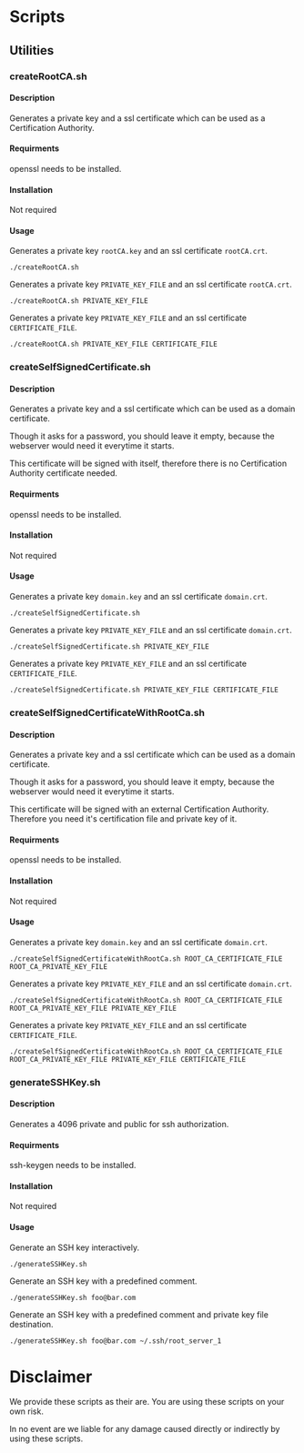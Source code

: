 # Scripts


## Utilities
### createRootCA.sh

#### Description

Generates a private key and a ssl certificate which can be used as a Certification Authority.


#### Requirments

openssl needs to be installed.


#### Installation

Not required


#### Usage

Generates a private key `rootCA.key` and an ssl certificate `rootCA.crt`.

```
./createRootCA.sh
```

Generates a private key `PRIVATE_KEY_FILE` and an ssl certificate `rootCA.crt`.

```
./createRootCA.sh PRIVATE_KEY_FILE
```

Generates a private key `PRIVATE_KEY_FILE` and an ssl certificate `CERTIFICATE_FILE`.

```
./createRootCA.sh PRIVATE_KEY_FILE CERTIFICATE_FILE
```


### createSelfSignedCertificate.sh

#### Description

Generates a private key and a ssl certificate which can be used as a domain certificate.

Though it asks for a password, you should leave it empty, because the webserver would need it
everytime it starts.

This certificate will be signed with itself, therefore there is no Certification Authority 
certificate needed.


#### Requirments

openssl needs to be installed.


#### Installation

Not required


#### Usage

Generates a private key `domain.key` and an ssl certificate `domain.crt`.

```
./createSelfSignedCertificate.sh
```

Generates a private key `PRIVATE_KEY_FILE` and an ssl certificate `domain.crt`.

```
./createSelfSignedCertificate.sh PRIVATE_KEY_FILE
```

Generates a private key `PRIVATE_KEY_FILE` and an ssl certificate `CERTIFICATE_FILE`.

```
./createSelfSignedCertificate.sh PRIVATE_KEY_FILE CERTIFICATE_FILE
```


### createSelfSignedCertificateWithRootCa.sh

#### Description

Generates a private key and a ssl certificate which can be used as a domain certificate.

Though it asks for a password, you should leave it empty, because the webserver would need it
everytime it starts.

This certificate will be signed with an external Certification Authority. Therefore you need
it's certification file and private key of it.


#### Requirments

openssl needs to be installed.


#### Installation

Not required


#### Usage

Generates a private key `domain.key` and an ssl certificate `domain.crt`.

```
./createSelfSignedCertificateWithRootCa.sh ROOT_CA_CERTIFICATE_FILE ROOT_CA_PRIVATE_KEY_FILE
```

Generates a private key `PRIVATE_KEY_FILE` and an ssl certificate `domain.crt`.

```
./createSelfSignedCertificateWithRootCa.sh ROOT_CA_CERTIFICATE_FILE ROOT_CA_PRIVATE_KEY_FILE PRIVATE_KEY_FILE
```

Generates a private key `PRIVATE_KEY_FILE` and an ssl certificate `CERTIFICATE_FILE`.

```
./createSelfSignedCertificateWithRootCa.sh ROOT_CA_CERTIFICATE_FILE ROOT_CA_PRIVATE_KEY_FILE PRIVATE_KEY_FILE CERTIFICATE_FILE
```


### generateSSHKey.sh

#### Description

Generates a 4096 private and public for ssh authorization.


#### Requirments

ssh-keygen needs to be installed.


#### Installation

Not required


#### Usage

Generate an SSH key interactively.

```
./generateSSHKey.sh
```

Generate an SSH key with a predefined comment.

```
./generateSSHKey.sh foo@bar.com
```

Generate an SSH key with a predefined comment and private key file destination.

```
./generateSSHKey.sh foo@bar.com ~/.ssh/root_server_1
```

# Disclaimer

We provide these scripts as their are. You are using these scripts on your own risk.

In no event are we liable for any damage caused directly or indirectly by using these scripts.
